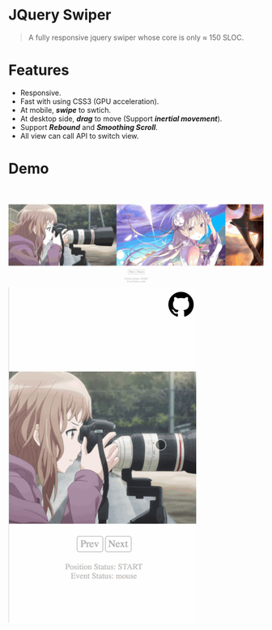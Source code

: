 # JQuery Swiper

> A fully responsive jquery swiper whose core is only ≈ 150 SLOC.

# Features

- Responsive.
- Fast with using CSS3 (GPU acceleration).
- At mobile, **_swipe_** to swtich.
- At desktop side, **_drag_** to move (Support **_inertial movement_**).
- Support **_Rebound_** and **_Smoothing Scroll_**.
- All view can call API to switch view.

# Demo

![jq-swiper-desktop](img/jq-swiper-desktop.gif)
![jq-swiper-mobile](img/jq-swiper-mobile.gif)
